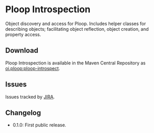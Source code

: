 # Ploop Introspection

Object discovery and access for Ploop. Includes helper classes for describing objects; facilitating object reflection, object creation, and property access.

## Download

Ploop Introspection is available in the Maven Central Repository as [oi.ploop:ploop-introspect](https://search.maven.org/#search%7Cga%7C1%7Cg%3A%22io.ploop%22%20AND%20a%3A%ploop-introspect%22).

## Issues

Issues tracked by [JIRA](https://globalmentor.atlassian.net/projects/PLOOP).

## Changelog

- 0.1.0: First public release.
